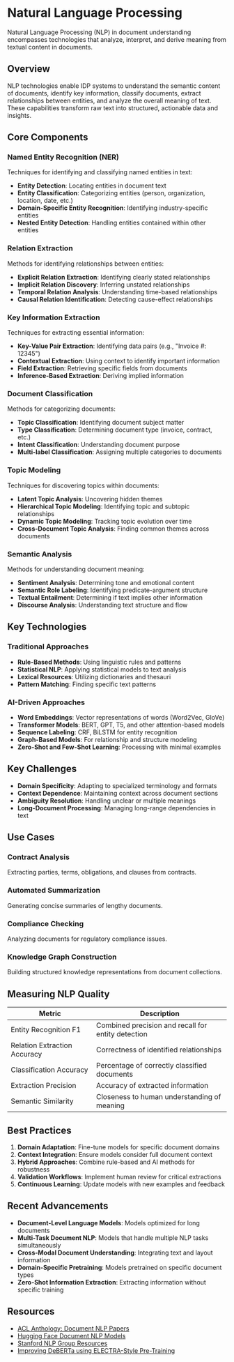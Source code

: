 # Natural Language Processing

Natural Language Processing (NLP) in document understanding encompasses technologies that analyze, interpret, and derive meaning from textual content in documents.

## Overview

NLP technologies enable IDP systems to understand the semantic content of documents, identify key information, classify documents, extract relationships between entities, and analyze the overall meaning of text. These capabilities transform raw text into structured, actionable data and insights.

## Core Components

### Named Entity Recognition (NER)

Techniques for identifying and classifying named entities in text:

- **Entity Detection**: Locating entities in document text
- **Entity Classification**: Categorizing entities (person, organization, location, date, etc.)
- **Domain-Specific Entity Recognition**: Identifying industry-specific entities
- **Nested Entity Detection**: Handling entities contained within other entities

### Relation Extraction

Methods for identifying relationships between entities:

- **Explicit Relation Extraction**: Identifying clearly stated relationships
- **Implicit Relation Discovery**: Inferring unstated relationships
- **Temporal Relation Analysis**: Understanding time-based relationships
- **Causal Relation Identification**: Detecting cause-effect relationships

### Key Information Extraction

Techniques for extracting essential information:

- **Key-Value Pair Extraction**: Identifying data pairs (e.g., "Invoice #: 12345")
- **Contextual Extraction**: Using context to identify important information
- **Field Extraction**: Retrieving specific fields from documents
- **Inference-Based Extraction**: Deriving implied information

### Document Classification

Methods for categorizing documents:

- **Topic Classification**: Identifying document subject matter
- **Type Classification**: Determining document type (invoice, contract, etc.)
- **Intent Classification**: Understanding document purpose
- **Multi-label Classification**: Assigning multiple categories to documents

### Topic Modeling

Techniques for discovering topics within documents:

- **Latent Topic Analysis**: Uncovering hidden themes
- **Hierarchical Topic Modeling**: Identifying topic and subtopic relationships
- **Dynamic Topic Modeling**: Tracking topic evolution over time
- **Cross-Document Topic Analysis**: Finding common themes across documents

### Semantic Analysis

Methods for understanding document meaning:

- **Sentiment Analysis**: Determining tone and emotional content
- **Semantic Role Labeling**: Identifying predicate-argument structure
- **Textual Entailment**: Determining if text implies other information
- **Discourse Analysis**: Understanding text structure and flow

## Key Technologies

### Traditional Approaches

- **Rule-Based Methods**: Using linguistic rules and patterns
- **Statistical NLP**: Applying statistical models to text analysis
- **Lexical Resources**: Utilizing dictionaries and thesauri
- **Pattern Matching**: Finding specific text patterns

### AI-Driven Approaches

- **Word Embeddings**: Vector representations of words (Word2Vec, GloVe)
- **Transformer Models**: BERT, GPT, T5, and other attention-based models
- **Sequence Labeling**: CRF, BiLSTM for entity recognition
- **Graph-Based Models**: For relationship and structure modeling
- **Zero-Shot and Few-Shot Learning**: Processing with minimal examples

## Key Challenges

- **Domain Specificity**: Adapting to specialized terminology and formats
- **Context Dependence**: Maintaining context across document sections
- **Ambiguity Resolution**: Handling unclear or multiple meanings
- **Long-Document Processing**: Managing long-range dependencies in text

## Use Cases

### Contract Analysis

Extracting parties, terms, obligations, and clauses from contracts.

### Automated Summarization

Generating concise summaries of lengthy documents.

### Compliance Checking

Analyzing documents for regulatory compliance issues.

### Knowledge Graph Construction

Building structured knowledge representations from document collections.

## Measuring NLP Quality

| Metric | Description |
|--------|-------------|
| Entity Recognition F1 | Combined precision and recall for entity detection |
| Relation Extraction Accuracy | Correctness of identified relationships |
| Classification Accuracy | Percentage of correctly classified documents |
| Extraction Precision | Accuracy of extracted information |
| Semantic Similarity | Closeness to human understanding of meaning |

## Best Practices

1. **Domain Adaptation**: Fine-tune models for specific document domains
2. **Context Integration**: Ensure models consider full document context
3. **Hybrid Approaches**: Combine rule-based and AI methods for robustness
4. **Validation Workflows**: Implement human review for critical extractions
5. **Continuous Learning**: Update models with new examples and feedback

## Recent Advancements

- **Document-Level Language Models**: Models optimized for long documents
- **Multi-Task Document NLP**: Models that handle multiple NLP tasks simultaneously
- **Cross-Modal Document Understanding**: Integrating text and layout information
- **Domain-Specific Pretraining**: Models pretrained on specific document types
- **Zero-Shot Information Extraction**: Extracting information without specific training

## Resources

- [ACL Anthology: Document NLP Papers](https://aclanthology.org/)
- [Hugging Face Document NLP Models](https://huggingface.co/models)
- [Stanford NLP Group Resources](https://nlp.stanford.edu/software/)
- [Improving DeBERTa using ELECTRA-Style Pre-Training](https://huggingface.co/microsoft/deberta-v3-base)
